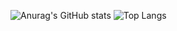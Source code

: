 ![Anurag's GitHub stats](https://github-readme-stats-chi-mauve-29.vercel.app/api?username=yexiu2001&show_icons=true&theme=tokyonight&show=reviews,discussions_started,discussions_answered,prs_merged,prs_merged_percentage)
![Top Langs](https://github-readme-stats-chi-mauve-29.vercel.app/api/top-langs/?username=yexiu2001&langs_count=10)
